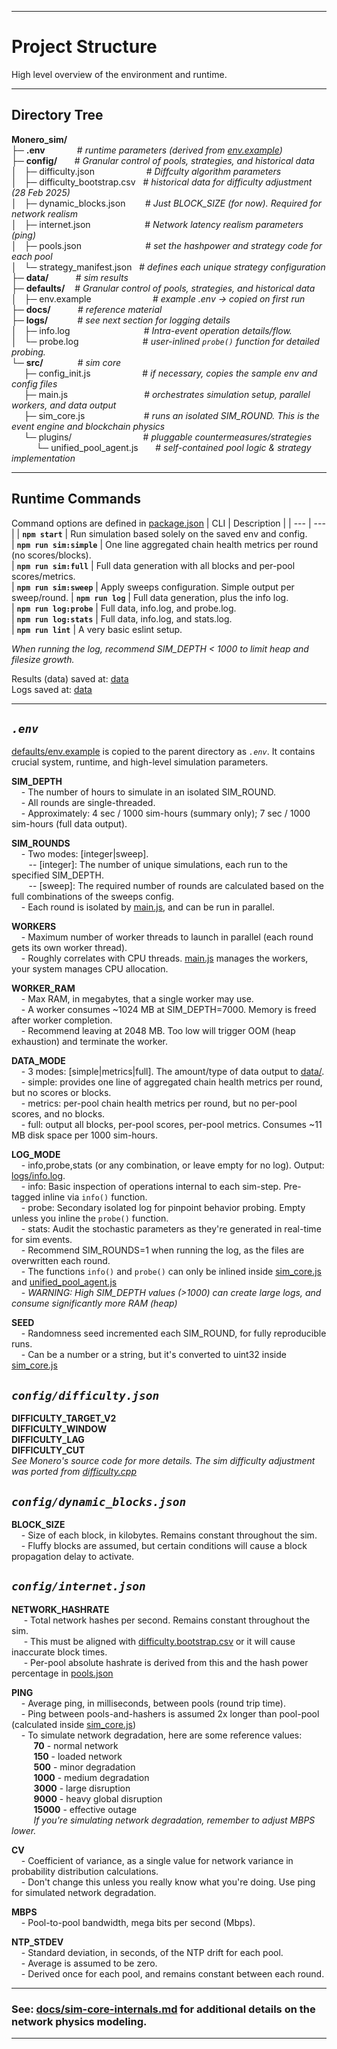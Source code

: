 
---

# Project Structure

High level overview of the environment and runtime.

---

## Directory Tree

**Monero_sim/**  
├─ **.env** &nbsp;&nbsp;&nbsp;&nbsp;&nbsp;&nbsp;&nbsp;&nbsp;&nbsp;&nbsp;&nbsp; # *runtime parameters (derived from [env.example](https://github.com/BawdyAnarchist/Monero-Simulator/blob/main/defaults/env.example))*    
├─ **config/** &nbsp;&nbsp;&nbsp;&nbsp;&nbsp; # *Granular control of pools, strategies, and historical data*   
│&nbsp;&nbsp;&nbsp;├─ difficulty.json &nbsp;&nbsp;&nbsp;&nbsp;&nbsp;&nbsp;&nbsp;&nbsp;&nbsp;&nbsp;&nbsp;&nbsp;&nbsp;&nbsp;&nbsp;&nbsp;&nbsp;&nbsp;&nbsp; # *Diffculty algorithm parameters*    
│&nbsp;&nbsp;&nbsp;├─ difficulty_bootstrap.csv &nbsp; # *historical data for difficulty adjustment (28 Feb 2025)*   
│&nbsp;&nbsp;&nbsp;├─ dynamic_blocks.json &nbsp;&nbsp;&nbsp;&nbsp;&nbsp;&nbsp; # *Just BLOCK_SIZE (for now). Required for network realism*   
│&nbsp;&nbsp;&nbsp;├─ internet.json &nbsp;&nbsp;&nbsp;&nbsp;&nbsp;&nbsp;&nbsp;&nbsp;&nbsp;&nbsp;&nbsp;&nbsp;&nbsp;&nbsp;&nbsp;&nbsp;&nbsp;&nbsp;&nbsp;&nbsp; # *Network latency realism parameters (ping)*    
│&nbsp;&nbsp;&nbsp;├─ pools.json &nbsp;&nbsp;&nbsp;&nbsp;&nbsp;&nbsp;&nbsp;&nbsp;&nbsp;&nbsp;&nbsp;&nbsp;&nbsp;&nbsp;&nbsp;&nbsp;&nbsp;&nbsp;&nbsp;&nbsp;&nbsp;&nbsp;&nbsp;&nbsp;&nbsp;# *set the hashpower and strategy code for each pool*   
│&nbsp;&nbsp;&nbsp;└─ strategy_manifest.json &nbsp; # *defines each unique strategy configuration*   
├─ **data/** &nbsp;&nbsp;&nbsp;&nbsp;&nbsp;&nbsp;&nbsp;&nbsp;&nbsp; # *sim results*   
├─ **defaults/** &nbsp;&nbsp; # *Granular control of pools, strategies, and historical data*   
│&nbsp;&nbsp;&nbsp;├─ env.example &nbsp;&nbsp;&nbsp;&nbsp;&nbsp;&nbsp;&nbsp;&nbsp;&nbsp;&nbsp;&nbsp;&nbsp;&nbsp;&nbsp;&nbsp;&nbsp;&nbsp;&nbsp;&nbsp;&nbsp;&nbsp;&nbsp;&nbsp; # *example .env -> copied on first run*   
├─ **docs/** &nbsp;&nbsp;&nbsp;&nbsp;&nbsp;&nbsp;&nbsp;&nbsp;&nbsp; #  *reference material*   
├─ **logs/** &nbsp;&nbsp;&nbsp;&nbsp;&nbsp;&nbsp;&nbsp;&nbsp;&nbsp;&nbsp; # *see next section for logging details*   
│&nbsp;&nbsp;&nbsp;├─ info.log &nbsp;&nbsp;&nbsp;&nbsp;&nbsp;&nbsp;&nbsp;&nbsp;&nbsp;&nbsp;&nbsp;&nbsp;&nbsp;&nbsp;&nbsp;&nbsp;&nbsp;&nbsp;&nbsp;&nbsp;&nbsp;&nbsp;&nbsp;&nbsp;&nbsp;&nbsp;&nbsp;&nbsp; # *Intra-event operation details/flow.*   
│&nbsp;&nbsp;&nbsp;└─ probe.log &nbsp;&nbsp;&nbsp;&nbsp;&nbsp;&nbsp;&nbsp;&nbsp;&nbsp;&nbsp;&nbsp;&nbsp;&nbsp;&nbsp;&nbsp;&nbsp;&nbsp;&nbsp;&nbsp;&nbsp;&nbsp;&nbsp;&nbsp;&nbsp; # *user-inlined `probe()` function for detailed probing.*     
└─ **src/** &nbsp;&nbsp;&nbsp;&nbsp;&nbsp;&nbsp;&nbsp;&nbsp;&nbsp;&nbsp;&nbsp;&nbsp; # *sim core*     
&nbsp;&nbsp;&nbsp;&nbsp;&nbsp;├─ config_init.js &nbsp;&nbsp;&nbsp;&nbsp;&nbsp;&nbsp;&nbsp;&nbsp;&nbsp;&nbsp;&nbsp;&nbsp;&nbsp;&nbsp;&nbsp;&nbsp;&nbsp;&nbsp;&nbsp; # *if necessary, copies the sample env and config files*   
&nbsp;&nbsp;&nbsp;&nbsp;&nbsp;├─ main.js &nbsp;&nbsp;&nbsp;&nbsp;&nbsp;&nbsp;&nbsp;&nbsp;&nbsp;&nbsp;&nbsp;&nbsp;&nbsp;&nbsp;&nbsp;&nbsp;&nbsp;&nbsp;&nbsp;&nbsp;&nbsp;&nbsp;&nbsp;&nbsp;&nbsp;&nbsp;&nbsp;&nbsp;&nbsp;  # *orchestrates simulation setup, parallel workers, and data output*   
&nbsp;&nbsp;&nbsp;&nbsp;&nbsp;├─ sim_core.js &nbsp;&nbsp;&nbsp;&nbsp;&nbsp;&nbsp;&nbsp;&nbsp;&nbsp;&nbsp;&nbsp;&nbsp;&nbsp;&nbsp;&nbsp;&nbsp;&nbsp;&nbsp;&nbsp;&nbsp;&nbsp;&nbsp; # *runs an isolated SIM\_ROUND. This is the event engine and blockchain physics*   
&nbsp;&nbsp;&nbsp;&nbsp;&nbsp;└─ plugins/ &nbsp;&nbsp;&nbsp;&nbsp;&nbsp;&nbsp;&nbsp;&nbsp;&nbsp;&nbsp;&nbsp;&nbsp;&nbsp;&nbsp;&nbsp;&nbsp;&nbsp;&nbsp;&nbsp;&nbsp;&nbsp;&nbsp;&nbsp;&nbsp;&nbsp;&nbsp;&nbsp; # *pluggable countermeasures/strategies*    
&nbsp;&nbsp;&nbsp;&nbsp;&nbsp;&nbsp;&nbsp;&nbsp;&nbsp;&nbsp;└─ unified\_pool\_agent.js &nbsp;&nbsp;&nbsp;&nbsp;&nbsp; # *self-contained pool logic & strategy implementation*  

---

## Runtime Commands
Command options are defined in [package.json](https://github.com/BawdyAnarchist/Monero-Simulator/blob/main/package.json)
| CLI | Description |
| --- | --- |
| **`npm start`** | Run simulation based solely on the saved env and config.   
| **`npm run sim:simple`** | One line aggregated chain health metrics per round (no scores/blocks).  
| **`npm run sim:full`** | Full data generation with all blocks and per-pool scores/metrics.    
| **`npm run sim:sweep`** | Apply sweeps configuration. Simple output per sweep/round.
| **`npm run log`** | Full data generation, plus the info log.    
| **`npm run log:probe`**  | Full data, info.log, and probe.log.    
| **`npm run log:stats`**  | Full data, info.log, and stats.log.     
| **`npm run lint`**  | A very basic eslint setup.

*When running the log, recommend SIM\_DEPTH < 1000 to limit heap and filesize growth.*   

Results (data) saved at: [data](https://github.com/BawdyAnarchist/Monero-Simulator/tree/main/data)   
Logs saved at: [data](https://github.com/BawdyAnarchist/Monero-Simulator/tree/main/logs)   

---

## *`.env`*
[defaults/env.example](https://github.com/BawdyAnarchist/Monero-Simulator/blob/main/defaults/env.example) is copied to the parent directory as *`.env`*. It contains crucial system, runtime, and high-level simulation parameters.

**SIM_DEPTH**    
&nbsp;&nbsp;&nbsp;&nbsp;- The number of hours to simulate in an isolated SIM\_ROUND.   
&nbsp;&nbsp;&nbsp;&nbsp;- All rounds are single-threaded.   
&nbsp;&nbsp;&nbsp;&nbsp;- Approximately: 4 sec / 1000 sim-hours (summary only); 7 sec / 1000 sim-hours (full data output).

**SIM_ROUNDS**    
&nbsp;&nbsp;&nbsp;&nbsp;- Two modes: [integer|sweep].    
&nbsp;&nbsp;&nbsp;&nbsp;&nbsp;&nbsp;&nbsp;-- [integer]: The number of unique simulations, each run to the specified SIM\_DEPTH.  
&nbsp;&nbsp;&nbsp;&nbsp;&nbsp;&nbsp;&nbsp;-- [sweep]: The required number of rounds are calculated based on the full combinations of the sweeps config.   
&nbsp;&nbsp;&nbsp;&nbsp;- Each round is isolated by [main.js](https://github.com/BawdyAnarchist/Monero-Simulator/tree/main/src), and can be run in parallel.  

**WORKERS**    
&nbsp;&nbsp;&nbsp;&nbsp;- Maximum number of worker threads to launch in parallel (each round gets its own worker thread).  
&nbsp;&nbsp;&nbsp;&nbsp;- Roughly correlates with CPU threads. [main.js](https://github.com/BawdyAnarchist/Monero-Simulator/tree/main/src) manages the workers, your system manages CPU allocation.   

**WORKER_RAM**    
&nbsp;&nbsp;&nbsp;&nbsp;- Max RAM, in megabytes, that a single worker may use.    
&nbsp;&nbsp;&nbsp;&nbsp;- A worker consumes ~1024 MB at SIM\_DEPTH=7000. Memory is freed after worker completion.   
&nbsp;&nbsp;&nbsp;&nbsp;- Recommend leaving at 2048 MB. Too low will trigger OOM (heap exhaustion) and terminate the worker.    

**DATA_MODE**    
&nbsp;&nbsp;&nbsp;&nbsp;- 3 modes: [simple|metrics|full]. The amount/type of data output to [data/](https://github.com/BawdyAnarchist/Monero-Simulator/tree/main/data).   
&nbsp;&nbsp;&nbsp;&nbsp;- simple: provides one line of aggregated chain health metrics per round, but no scores or blocks.   
&nbsp;&nbsp;&nbsp;&nbsp;- metrics: per-pool chain health metrics per round, but no per-pool scores, and no blocks.   
&nbsp;&nbsp;&nbsp;&nbsp;- full: output all blocks, per-pool scores, per-pool metrics. Consumes ~11 MB disk space per 1000 sim-hours.  

**LOG_MODE**    
&nbsp;&nbsp;&nbsp;&nbsp;- info,probe,stats (or any combination, or leave empty for no log). Output: [logs/info.log](https://github.com/BawdyAnarchist/Monero-Simulator/tree/main/logs).   
&nbsp;&nbsp;&nbsp;&nbsp;- info: Basic inspection of operations internal to each sim-step. Pre-tagged inline via `info()` function.    
&nbsp;&nbsp;&nbsp;&nbsp;- probe: Secondary isolated log for pinpoint behavior probing. Empty unless you inline the `probe()` function.     
&nbsp;&nbsp;&nbsp;&nbsp;- stats: Audit the stochastic parameters as they're generated in real-time for sim events.  
&nbsp;&nbsp;&nbsp;&nbsp;- Recommend SIM\_ROUNDS=1 when running the log, as the files are overwritten each round.   
&nbsp;&nbsp;&nbsp;&nbsp;- The functions `info()` and `probe()` can only be inlined inside [sim_core.js](https://github.com/BawdyAnarchist/Monero-Simulator/blob/main/src/sim_core.js) and [unified_pool_agent.js](https://github.com/BawdyAnarchist/Monero-Simulator/blob/main/src/plugins/unified_pool_agent.js)    
&nbsp;&nbsp;&nbsp;&nbsp;- *WARNING: High SIM_DEPTH values (>1000) can create large logs, and consume significantly more RAM (heap)*    
   
**SEED**   
&nbsp;&nbsp;&nbsp;&nbsp;- Randomness seed incremented each SIM\_ROUND, for fully reproducible runs.    
&nbsp;&nbsp;&nbsp;&nbsp;- Can be a number or a string, but it's converted to uint32 inside [sim_core.js](https://github.com/BawdyAnarchist/Monero-Simulator/blob/main/src/sim_core.js)    

## *`config/difficulty.json`*

**DIFFICULTY_TARGET_V2**  
**DIFFICULTY_WINDOW**   
**DIFFICULTY_LAG**         
**DIFFICULTY_CUT**     
*See Monero's source code for more details. The sim difficulty adjustment was ported from [difficulty.cpp](https://github.com/monero-project/monero/blob/master/src/cryptonote_basic/difficulty.cpp)*   

## *`config/dynamic_blocks.json`*

**BLOCK_SIZE**   
&nbsp;&nbsp;&nbsp;&nbsp;- Size of each block, in kilobytes. Remains constant throughout the sim.   
&nbsp;&nbsp;&nbsp;&nbsp;- Fluffy blocks are assumed, but certain conditions will cause a block propagation delay to activate.   

## *`config/internet.json`*

**NETWORK_HASHRATE**     
&nbsp;&nbsp;&nbsp;&nbsp; - Total network hashes per second. Remains constant throughout the sim.   
&nbsp;&nbsp;&nbsp;&nbsp; - This must be aligned with [difficulty.bootstrap.csv](https://github.com/BawdyAnarchist/Monero-Simulator/blob/main/config/difficulty_bootstrap.csv.sample) or it will cause inaccurate block times.   
&nbsp;&nbsp;&nbsp;&nbsp; - Per-pool absolute hashrate is derived from this and the hash power percentage in [pools.json](https://github.com/BawdyAnarchist/Monero-Simulator/blob/main/config/pools.json.example)    

**PING**   
&nbsp;&nbsp;&nbsp;&nbsp;- Average ping, in milliseconds, between pools (round trip time).    
&nbsp;&nbsp;&nbsp;&nbsp;- Ping between pools-and-hashers is assumed 2x longer than pool-pool (calculated inside [sim_core.js](https://github.com/BawdyAnarchist/Monero-Simulator/blob/main/src/sim_core.js))    
&nbsp;&nbsp;&nbsp;&nbsp;- To simulate network degradation, here are some reference values:    
&nbsp;&nbsp;&nbsp;&nbsp;&nbsp;&nbsp;&nbsp;&nbsp; **70** - normal network   
&nbsp;&nbsp;&nbsp;&nbsp;&nbsp;&nbsp;&nbsp;&nbsp; **150** - loaded network   
&nbsp;&nbsp;&nbsp;&nbsp;&nbsp;&nbsp;&nbsp;&nbsp; **500** - minor degradation   
&nbsp;&nbsp;&nbsp;&nbsp;&nbsp;&nbsp;&nbsp;&nbsp; **1000** - medium degradation   
&nbsp;&nbsp;&nbsp;&nbsp;&nbsp;&nbsp;&nbsp;&nbsp; **3000** - large disruption   
&nbsp;&nbsp;&nbsp;&nbsp;&nbsp;&nbsp;&nbsp;&nbsp; **9000** - heavy global disruption   
&nbsp;&nbsp;&nbsp;&nbsp;&nbsp;&nbsp;&nbsp;&nbsp; **15000** - effective outage   
&nbsp;&nbsp;&nbsp;&nbsp;&nbsp;&nbsp;&nbsp;&nbsp; *If you're simulating network degradation, remember to adjust MBPS lower.*  

**CV**   
&nbsp;&nbsp;&nbsp;&nbsp;- Coefficient of variance, as a single value for network variance in probability distribution calculations.   
&nbsp;&nbsp;&nbsp;&nbsp;- Don't change this unless you really know what you're doing. Use ping for simulated network degradation.

**MBPS**   
&nbsp;&nbsp;&nbsp;&nbsp;- Pool-to-pool bandwidth, mega bits per second (Mbps).  

**NTP_STDEV**   
&nbsp;&nbsp;&nbsp;&nbsp;- Standard deviation, in seconds, of the NTP drift for each pool.    
&nbsp;&nbsp;&nbsp;&nbsp;- Average is assumed to be zero.    
&nbsp;&nbsp;&nbsp;&nbsp;- Derived once for each pool, and remains constant between each round.    

---

### See: [docs/sim-core-internals.md](https://github.com/BawdyAnarchist/Monero-Simulator/blob/main/docs/sim-core-internals.md) for additional details on the network physics modeling.
---


